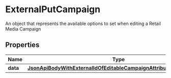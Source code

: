 

# ExternalPutCampaign

An object that represents the available options to set when editing a Retail Media Campaign

## Properties

| Name | Type | Description | Notes |
|------------ | ------------- | ------------- | -------------|
|**data** | [**JsonApiBodyWithExternalIdOfEditableCampaignAttributesAndCampaign**](JsonApiBodyWithExternalIdOfEditableCampaignAttributesAndCampaign.md) |  |  [optional] |



